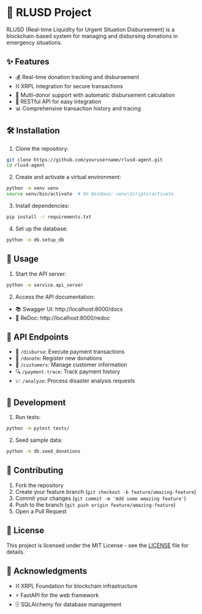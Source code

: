 # 🚀 RLUSD Project

RLUSD (Real-time Liquidity for Urgent Situation Disbursement) is a blockchain-based system for managing and disbursing donations in emergency situations.

## ✨ Features

- 💰 Real-time donation tracking and disbursement
- ⛓️ XRPL integration for secure transactions
- 🤝 Multi-donor support with automatic disbursement calculation
- 🔌 RESTful API for easy integration
- 📊 Comprehensive transaction history and tracing

## 🛠️ Installation

1. Clone the repository:

```bash
git clone https://github.com/yourusername/rlusd-agent.git
cd rlusd-agent
```

2. Create and activate a virtual environment:

```bash
python -m venv venv
source venv/bin/activate  # On Windows: venv\Scripts\activate
```

3. Install dependencies:

```bash
pip install -r requirements.txt
```

4. Set up the database:

```bash
python -m db.setup_db
```

## 🚀 Usage

1. Start the API server:

```bash
python -m service.api_server
```

2. Access the API documentation:

- 📚 Swagger UI: http://localhost:8000/docs
- 📖 ReDoc: http://localhost:8000/redoc

## 🔌 API Endpoints

- 💸 `/disburse`: Execute payment transactions
- 🎁 `/donate`: Register new donations
- 👥 `/customers`: Manage customer information
- 🔍 `/payment-trace`: Track payment history
- 📈 `/analyze`: Process disaster analysis requests

## 🧪 Development

1. Run tests:

```bash
python -m pytest tests/
```

2. Seed sample data:

```bash
python -m db.seed_donations
```

## 🤝 Contributing

1. Fork the repository
2. Create your feature branch (`git checkout -b feature/amazing-feature`)
3. Commit your changes (`git commit -m 'Add some amazing feature'`)
4. Push to the branch (`git push origin feature/amazing-feature`)
5. Open a Pull Request

## 📄 License

This project is licensed under the MIT License - see the [LICENSE](LICENSE) file for details.

## 🙏 Acknowledgments

- ⛓️ XRPL Foundation for blockchain infrastructure
- ⚡ FastAPI for the web framework
- 🗄️ SQLAlchemy for database management
